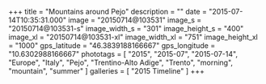 +++
title = "Mountains around Pejo"
description = ""
date = "2015-07-14T10:35:31.000"
image = "20150714@103531"
image_s = "20150714@103531-s"
image_width_s = "301"
image_height_s = "400"
image_xl = "20150714@103531-xl"
image_width_xl = "751"
image_height_xl = "1000"
gps_latitude = "46.3839188166667"
gps_longitude = "10.6302988166667"
phototags = [ "2015", "2015-07", "2015-07-14", "Europe", "Italy", "Pejo", "Trentino-Alto Adige", "Trento", "morning", "mountain", "summer" ]
galleries = [ "2015 Timeline" ]
+++
